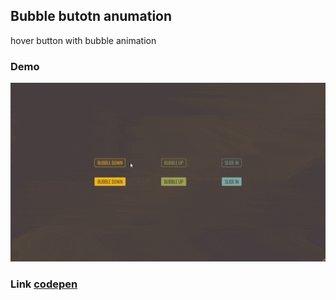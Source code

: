 ## Bubble butotn anumation
hover button with bubble animation

### Demo
![alt text](https://github.com/iMonochrome/bubble_button/blob/master/bubble-button.gif)

### Link [codepen](https://codepen.io/courcelan/pen/xbmqXN)
